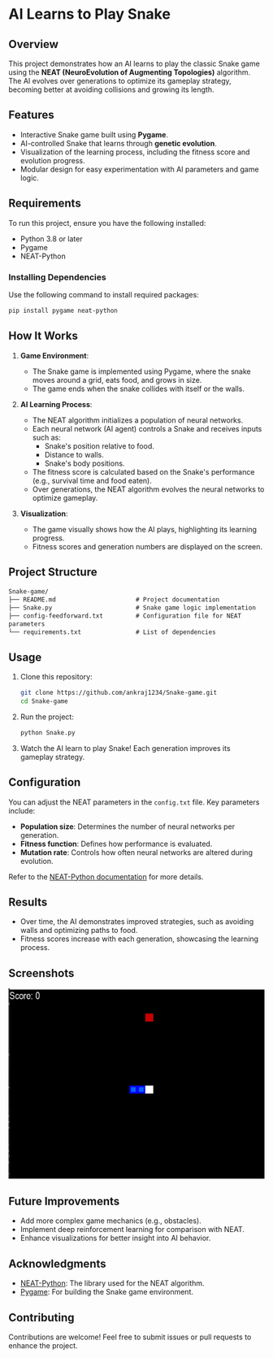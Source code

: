 # AI Learns to Play Snake

## Overview

This project demonstrates how an AI learns to play the classic Snake game using the **NEAT (NeuroEvolution of Augmenting Topologies)** algorithm. The AI evolves over generations to optimize its gameplay strategy, becoming better at avoiding collisions and growing its length.

## Features

- Interactive Snake game built using **Pygame**.
- AI-controlled Snake that learns through **genetic evolution**.
- Visualization of the learning process, including the fitness score and evolution progress.
- Modular design for easy experimentation with AI parameters and game logic.

## Requirements

To run this project, ensure you have the following installed:

- Python 3.8 or later
- Pygame
- NEAT-Python

### Installing Dependencies

Use the following command to install required packages:

```bash
pip install pygame neat-python
```

## How It Works

1. **Game Environment**:
   - The Snake game is implemented using Pygame, where the snake moves around a grid, eats food, and grows in size.
   - The game ends when the snake collides with itself or the walls.

2. **AI Learning Process**:
   - The NEAT algorithm initializes a population of neural networks.
   - Each neural network (AI agent) controls a Snake and receives inputs such as:
     - Snake's position relative to food.
     - Distance to walls.
     - Snake's body positions.
   - The fitness score is calculated based on the Snake's performance (e.g., survival time and food eaten).
   - Over generations, the NEAT algorithm evolves the neural networks to optimize gameplay.

3. **Visualization**:
   - The game visually shows how the AI plays, highlighting its learning progress.
   - Fitness scores and generation numbers are displayed on the screen.

## Project Structure

```
Snake-game/
├── README.md                      # Project documentation
├── Snake.py                       # Snake game logic implementation
├── config-feedforward.txt         # Configuration file for NEAT parameters
└── requirements.txt               # List of dependencies
```

## Usage

1. Clone this repository:

   ```bash
   git clone https://github.com/ankraj1234/Snake-game.git
   cd Snake-game
   ```

2. Run the project:

   ```bash
   python Snake.py
   ```
   
3. Watch the AI learn to play Snake! Each generation improves its gameplay strategy.

## Configuration

You can adjust the NEAT parameters in the `config.txt` file. Key parameters include:

- **Population size**: Determines the number of neural networks per generation.
- **Fitness function**: Defines how performance is evaluated.
- **Mutation rate**: Controls how often neural networks are altered during evolution.

Refer to the [NEAT-Python documentation](https://neat-python.readthedocs.io/) for more details.

## Results

- Over time, the AI demonstrates improved strategies, such as avoiding walls and optimizing paths to food.
- Fitness scores increase with each generation, showcasing the learning process.

## Screenshots

![Snake-game](snakeImage.jpg)

## Future Improvements

- Add more complex game mechanics (e.g., obstacles).
- Implement deep reinforcement learning for comparison with NEAT.
- Enhance visualizations for better insight into AI behavior.

## Acknowledgments

- [NEAT-Python](https://github.com/CodeReclaimers/neat-python): The library used for the NEAT algorithm.
- [Pygame](https://www.pygame.org/): For building the Snake game environment.

## Contributing

Contributions are welcome! Feel free to submit issues or pull requests to enhance the project.
